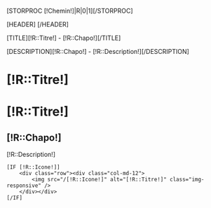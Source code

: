 [STORPROC [!Chemin!]|R|0|1][/STORPROC]

[HEADER]
	<link rel="canonical" href="[!Domaine!]/[!Lien!]" />
[/HEADER]

[TITLE][!R::Titre!] - [!R::Chapo!][/TITLE]

[DESCRIPTION][!R::Chapo!] - [!R::Description!][/DESCRIPTION]

<div id="headerRefs" class="articleHeader" [IF [!Et::CodeCouleur!]]style="background-color:[!Et::CodeCouleur!];"[/IF] >
	<div class="container"><h1>[!R::Titre!]</h1></div>
</div>

<div class="FicheReference container">
	<div class="row"><div class="col-md-12">
	 	<h1>[!R::Titre!]</h1>	
		<h2>[!R::Chapo!]</h2>
		<div class="Description">[!R::Description!]</div>
	</div></div>

	[IF [!R::Icone!]]
		<div class="row"><div class="col-md-12">
			<img src="/[!R::Icone!]" alt="[!R::Titre!]" class="img-responsive" />
		</div></div>
	[/IF]
</div>